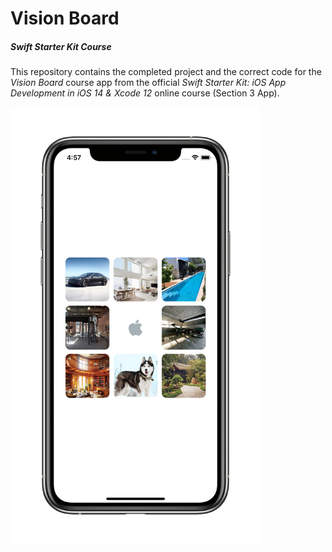 # Vision Board
##### Swift Starter Kit Course

This repository contains the completed project and the correct code for the *Vision Board* course app from the official *Swift Starter Kit: iOS App Development in iOS 14 & Xcode 12* online course (Section 3 App).

<img src="Project Resources/AppComplete_VisionBoard.png" width="400"/>
